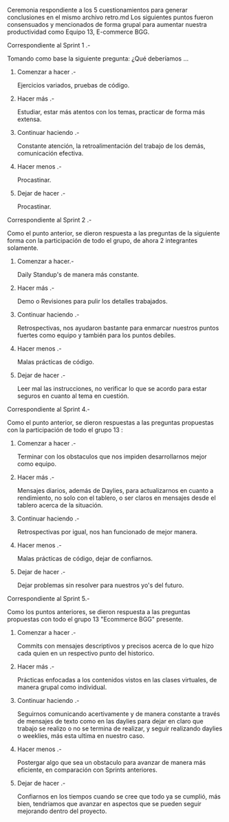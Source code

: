 Ceremonia respondiente a los 5 cuestionamientos para generar conclusiones en el mismo archivo retro.md
Los siguientes puntos fueron consensuados y mencionados de forma grupal para aumentar nuestra productividad
como Equipo 13, E-commerce BGG.




Correspondiente al Sprint 1 .-

Tomando como base la siguiente pregunta: ¿Qué deberíamos ...
1. Comenzar a hacer .- 

    Ejercicios variados, pruebas de código.

2. Hacer más .-

    Estudiar, estar más atentos con los temas, practicar de forma más extensa.

3. Continuar haciendo .-

    Constante atención, la retroalimentación del trabajo de los demás, comunicación efectiva.

4. Hacer menos .-

    Procastinar.

5. Dejar de hacer .-

    Procastinar.




Correspondiente al Sprint 2 .-

Como el punto anterior, se dieron respuesta a las preguntas de la siguiente forma con la participación de todo el grupo, de 
ahora 2 integrantes solamente.


1. Comenzar a hacer.-

	Daily Standup's de manera más constante.

2. Hacer más .- 

	Demo o Revisiones para pulir los detalles trabajados.

3. Continuar haciendo .-

	Retrospectivas, nos ayudaron bastante para enmarcar nuestros puntos fuertes como equipo y también para los puntos 
	debiles.

4. Hacer menos .- 

	Malas prácticas de código.

5. Dejar de hacer .-

	Leer mal las instrucciones, no verificar lo que se acordo para estar seguros en cuanto al tema en cuestión.

Correspondiente al Sprint 4.-

Como el punto anterior, se dieron respuestas a las preguntas propuestas con la participación de todo el grupo 13 :

1. Comenzar a hacer .-

	Terminar con los obstaculos que nos impiden desarrollarnos mejor como equipo.

2. Hacer más .-
	
	Mensajes diarios, además de Daylies, para actualizarnos en cuanto a rendimiento, no solo con el tablero, o ser claros en mensajes desde el tablero acerca de la situación.

3. Continuar haciendo .-

	Retrospectivas por igual, nos han funcionado de mejor manera.

4. Hacer menos .-

	Malas prácticas de código, dejar de confiarnos.

5. Dejar de hacer .-

	Dejar problemas sin resolver para nuestros yo's del futuro.

Correspondiente al Sprint 5.-

Como los puntos anteriores, se dieron respuesta a las preguntas propuestas con todo el grupo 13 "Ecommerce BGG" presente.

1. Comenzar a hacer .-

	Commits con mensajes descriptivos y precisos acerca de lo que hizo cada quien en un respectivo punto del historico.

2. Hacer más .-

	Prácticas enfocadas a los contenidos vistos en las clases virtuales, de manera grupal como individual.

3. Continuar haciendo .-

	Seguirnos comunicando acertivamente y de manera constante a través de mensajes de texto como en las daylies para dejar en claro que trabajo se realizo o no se termina de realizar, y seguir realizando daylies o weeklies, más esta ultima en nuestro caso.

4. Hacer menos .-

	Postergar algo que sea un obstaculo para avanzar de manera más eficiente, en comparación con Sprints anteriores.

5. Dejar de hacer .-

	Confiarnos en los tiempos cuando se cree que todo ya se cumplió, más bien, tendriamos que avanzar en aspectos que se pueden seguir mejorando dentro del proyecto.
